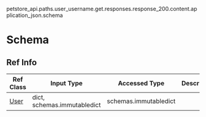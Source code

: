 petstore_api.paths.user_username.get.responses.response_200.content.application_json.schema
# Schema

## Ref Info
Ref Class | Input Type | Accessed Type | Description
--------- | ---------- | ------------- | ------------
[User](user.md) | dict, schemas.immutabledict | schemas.immutabledict |
